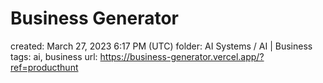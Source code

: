 # Business Generator

created: March 27, 2023 6:17 PM (UTC)
folder: AI Systems / AI | Business
tags: ai, business
url: https://business-generator.vercel.app/?ref=producthunt